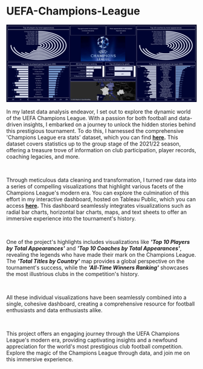 # UEFA-Champions-League

![](UEFA_Champions_League_Dashboard.png)

In my latest data analysis endeavor, I set out to explore the dynamic world of the UEFA Champions League. With a passion for both football and data-driven insights, I embarked on a journey to unlock the hidden stories behind this prestigious tournament. To do this, I harnessed the comprehensive 'Champions League era stats' dataset, which you can find **[here](https://www.kaggle.com/datasets/basharalkuwaiti/champions-league-era-stats).** This dataset covers statistics up to the group stage of the 2021/22 season, offering a treasure trove of information on club participation, player records, coaching legacies, and more.

​

Through meticulous data cleaning and transformation, I turned raw data into a series of compelling visualizations that highlight various facets of the Champions League's modern era. You can explore the culmination of this effort in my interactive dashboard, hosted on Tableau Public, which you can access **[here](https://public.tableau.com/views/UEFAChampionsLeague_16937530478560/Dashboard1?:language=en-US&:display_count=n&:origin=viz_share_link).** This dashboard seamlessly integrates visualizations such as radial bar charts, horizontal bar charts, maps, and text sheets to offer an immersive experience into the tournament's history.

​

One of the project's highlights includes visualizations like ***'Top 10 Players by Total Appearances'*** and ***'Top 10 Coaches by Total Appearances'***, revealing the legends who have made their mark on the Champions League. The ***'Total Titles by Country'*** map provides a global perspective on the tournament's success, while the ***'All-Time Winners Ranking'*** showcases the most illustrious clubs in the competition's history.

​

All these individual visualizations have been seamlessly combined into a single, cohesive dashboard, creating a comprehensive resource for football enthusiasts and data enthusiasts alike.

​

This project offers an engaging journey through the UEFA Champions League's modern era, providing captivating insights and a newfound appreciation for the world's most prestigious club football competition. Explore the magic of the Champions League through data, and join me on this immersive experience.
